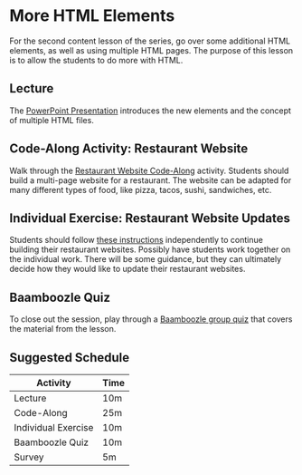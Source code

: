 # More HTML Elements
For the second content lesson of the series, go over some additional HTML elements, as well as using multiple HTML pages. The purpose of this lesson is to allow the students to do more with HTML.

## Lecture
The [PowerPoint Presentation](MoreHtmlElements.pptx) introduces the new elements and the concept of multiple HTML files.

## Code-Along Activity: Restaurant Website
Walk through the [Restaurant Website Code-Along](RestaurantCodeAlong.md) activity. Students should build a multi-page website for a restaurant. The website can be adapted for many different types of food, like pizza, tacos, sushi, sandwiches, etc.

## Individual Exercise: Restaurant Website Updates
Students should follow [these instructions](RestaurantIndividual.md) independently to continue building their restaurant websites. Possibly have students work together on the individual work. There will be some guidance, but they can ultimately decide how they would like to update their restaurant websites.

## Baamboozle Quiz
To close out the session, play through a [Baamboozle group quiz](https://www.baamboozle.com/game/614321) that covers the material from the lesson.

## Suggested Schedule

| Activity | Time |
|-|-|
| Lecture | 10m |
| Code-Along | 25m |
| Individual Exercise | 10m |
| Baamboozle Quiz | 10m |
| Survey | 5m |
